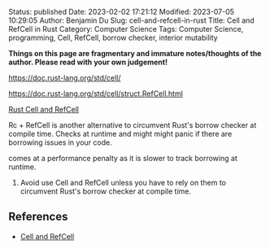 Status: published
Date: 2023-02-02 17:21:12
Modified: 2023-07-05 10:29:05
Author: Benjamin Du
Slug: cell-and-refcell-in-rust
Title: Cell and RefCell in Rust
Category: Computer Science
Tags: Computer Science, programming, Cell, RefCell, borrow checker, interior mutability

**Things on this page are fragmentary and immature notes/thoughts of the author. Please read with your own judgement!**



https://doc.rust-lang.org/std/cell/

https://doc.rust-lang.org/std/cell/struct.RefCell.html

[Rust Cell and RefCell](https://blog.iany.me/2019/02/rust-cell-and-refcell/)

Rc + RefCell is another alternative to circumvent Rust's borrow checker at compile time.
Checks at runtime and might might panic if there are borrowing issues in your code.

comes at a performance penalty as it is slower to track borrowing at runtime.

1. Avoid use Cell and RefCell 
    unless you have to rely on them to circumvent Rust's borrow checker at compile time.

## References

- [Cell and RefCell](https://subscription.packtpub.com/book/programming/9781789616705/6/ch06lvl1sec44/cell-and-refcell)

